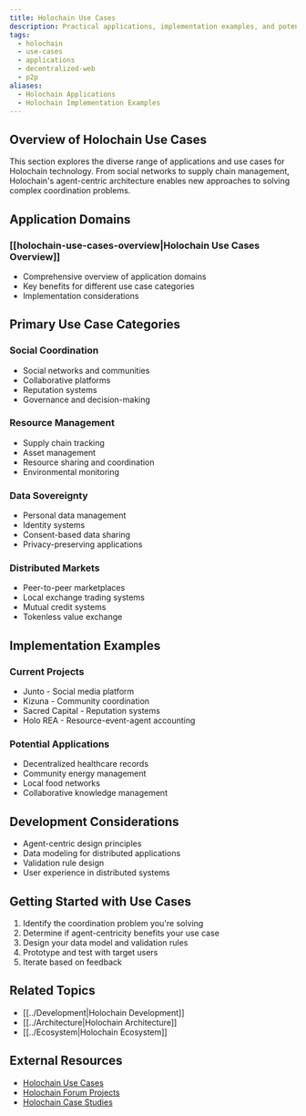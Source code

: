```yaml
---
title: Holochain Use Cases
description: Practical applications, implementation examples, and potential domains for Holochain technology
tags:
  - holochain
  - use-cases
  - applications
  - decentralized-web
  - p2p
aliases:
  - Holochain Applications
  - Holochain Implementation Examples
---
```


## Overview of Holochain Use Cases

This section explores the diverse range of applications and use cases for Holochain technology. From social networks to supply chain management, Holochain's agent-centric architecture enables new approaches to solving complex coordination problems.

## Application Domains

### [[holochain-use-cases-overview|Holochain Use Cases Overview]]

- Comprehensive overview of application domains
- Key benefits for different use case categories
- Implementation considerations

## Primary Use Case Categories

### Social Coordination

- Social networks and communities
- Collaborative platforms
- Reputation systems
- Governance and decision-making

### Resource Management

- Supply chain tracking
- Asset management
- Resource sharing and coordination
- Environmental monitoring

### Data Sovereignty

- Personal data management
- Identity systems
- Consent-based data sharing
- Privacy-preserving applications

### Distributed Markets

- Peer-to-peer marketplaces
- Local exchange trading systems
- Mutual credit systems
- Tokenless value exchange

## Implementation Examples

### Current Projects

- Junto - Social media platform
- Kizuna - Community coordination
- Sacred Capital - Reputation systems
- Holo REA - Resource-event-agent accounting

### Potential Applications

- Decentralized healthcare records
- Community energy management
- Local food networks
- Collaborative knowledge management

## Development Considerations

- Agent-centric design principles
- Data modeling for distributed applications
- Validation rule design
- User experience in distributed systems

## Getting Started with Use Cases

1. Identify the coordination problem you're solving
2. Determine if agent-centricity benefits your use case
3. Design your data model and validation rules
4. Prototype and test with target users
5. Iterate based on feedback

## Related Topics

- [[../Development|Holochain Development]]
- [[../Architecture|Holochain Architecture]]
- [[../Ecosystem|Holochain Ecosystem]]

## External Resources

- [Holochain Use Cases](https://holo.host/use-cases/)
- [Holochain Forum Projects](https://forum.holochain.org/c/projects/)
- [Holochain Case Studies](https://blog.holochain.org/category/case-studies/) 